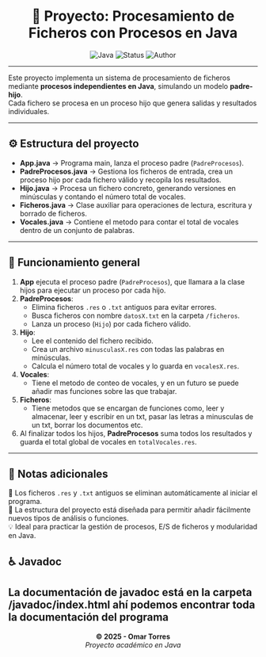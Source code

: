 <div align="center">

# 🧩 Proyecto: Procesamiento de Ficheros con Procesos en Java

![Java](https://img.shields.io/badge/Java-17+-red?style=flat-square&logo=openjdk)
![Status](https://img.shields.io/badge/Estado-En%20Desarrollo-blue?style=flat-square)
![Author](https://img.shields.io/badge/Autor-Omar%20Torres-lightgrey?style=flat-square)

</div>

---

Este proyecto implementa un sistema de procesamiento de ficheros mediante **procesos independientes en Java**, simulando un modelo **padre-hijo**.  
Cada fichero se procesa en un proceso hijo que genera salidas y resultados individuales.

---

## ⚙️ Estructura del proyecto

- **App.java** → Programa main, lanza el proceso padre (`PadreProcesos`).
- **PadreProcesos.java** → Gestiona los ficheros de entrada, crea un proceso hijo por cada fichero válido y recopila los resultados.
- **Hijo.java** → Procesa un fichero concreto, generando versiones en minúsculas y contando el número total de vocales.
- **Ficheros.java** → Clase auxiliar para operaciones de lectura, escritura y borrado de ficheros.
- **Vocales.java** → Contiene el metodo para contar el total de vocales dentro de un conjunto de palabras.

---

## 🧠 Funcionamiento general

1. **App** ejecuta el proceso padre (`PadreProcesos`), que llamara a la clase hijos para ejecutar un proceso por cada hijo.  
2. **PadreProcesos**:
   - Elimina ficheros `.res` o `.txt` antiguos para evitar errores.
   - Busca ficheros con nombre `datosX.txt` en la carpeta `/ficheros`.
   - Lanza un proceso (`Hijo`) por cada fichero válido.
3. **Hijo**:
   - Lee el contenido del fichero recibido.
   - Crea un archivo `minusculasX.res` con todas las palabras en minúsculas.
   - Calcula el número total de vocales y lo guarda en `vocalesX.res`.
4. **Vocales**:
   - Tiene el metodo de conteo de vocales, y en un futuro se puede añadir mas funciones sobre las que trabajar.
5. **Ficheros**:
   - Tiene metodos que se encargan de funciones como, leer y almacenar, leer y escribir en un txt, pasar las letras a minusculas de un txt, borrar los documentos etc.
6. Al finalizar todos los hijos, **PadreProcesos** suma todos los resultados y guarda el total global de vocales en `totalVocales.res`.

---

## 🧾 Notas adicionales

📂 Los ficheros `.res` y `.txt` antiguos se eliminan automáticamente al iniciar el programa.  
🧱 La estructura del proyecto está diseñada para permitir añadir fácilmente nuevos tipos de análisis o funciones.  
💡 Ideal para practicar la gestión de procesos, E/S de ficheros y modularidad en Java.

## ♿ Javadoc

La documentación de javadoc está en la carpeta /javadoc/index.html ahí podemos encontrar toda la documentación del programa
---

<div align="center">

**© 2025 - Omar Torres**  
_Proyecto académico en Java_

</div>

<!-- Cuando este terminado cambiar status por -->
<!-- ![Status](https://img.shields.io/badge/Estado-Completado-brightgreen?style=flat-square) -->
